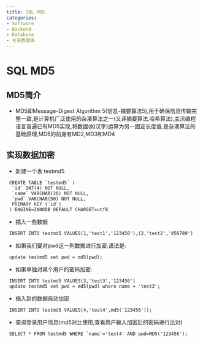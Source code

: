 ```yaml
---
title: SQL MD5
categories:
- Software
- Backend
- Database
- 关系数据库
---
```

# SQL MD5

## MD5简介

- MD5即Message-Digest Algorithm 5(信息-摘要算法5),用于确保信息传输完整一致,是计算机广泛使用的杂凑算法之一(又译摘要算法,哈希算法),主流编程语言普遍已有MD5实现,将数据(如汉字)运算为另一固定长度值,是杂凑算法的基础原理,MD5的前身有MD2,MD3和MD4

## 实现数据加密

- 新建一个表 testmd5

```mysql
 CREATE TABLE `testmd5` (
  `id` INT(4) NOT NULL,
  `name` VARCHAR(20) NOT NULL,
  `pwd` VARCHAR(50) NOT NULL,
  PRIMARY KEY (`id`)
 ) ENGINE=INNODB DEFAULT CHARSET=utf8
```

- 插入一些数据

```mysql
 INSERT INTO testmd5 VALUES(1,'test1','123456'),(2,'test2','456789')
```

- 如果我们要对pwd这一列数据进行加密,语法是:

```mysql
 update testmd5 set pwd = md5(pwd);
```

- 如果单独对某个用户的密码加密:

```mysql
 INSERT INTO testmd5 VALUES(3,'test3','123456')
 update testmd5 set pwd = md5(pwd) where name = 'test3';
```

- 插入新的数据自动加密

```mysql
 INSERT INTO testmd5 VALUES(4,'test4',md5('123456'));
```

- 查询登录用户信息(md5对比使用,查看用户输入加密后的密码进行比对)

```mysql
 SELECT * FROM testmd5 WHERE `name`='test4' AND pwd=MD5('123456');
```